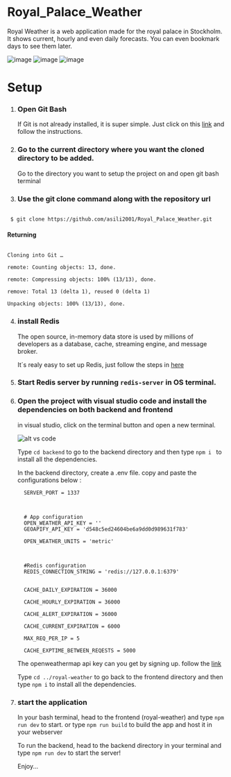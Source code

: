 # Royal_Palace_Weather



Royal Weather is a web application made for the royal palace in Stockholm. It shows current, hourly and even daily forecasts. You can even bookmark days to see them later.


![image](https://user-images.githubusercontent.com/91294361/177567501-d12181f5-9f7d-454c-8006-0e2dba127bdf.png)
![image](https://user-images.githubusercontent.com/91294361/177567198-3359a407-80ea-4715-9b0c-ce53a578fc85.png)
![image](https://user-images.githubusercontent.com/91294361/177567332-2e92fbe9-34a6-4e1d-8fd4-326aa63d282a.png)



# Setup



1.  ### Open Git Bash

    If Git is not already installed, it is super simple. Just click on this [link](https://git-scm.com/downloads) and follow the instructions.

    

2.  ### Go to the current directory where you want the cloned directory to be added.

    Go to the directory you want to setup the project on and open git bash terminal

    

3.  ### Use the git clone command along with the repository url



```

 $ git clone https://github.com/asili2001/Royal_Palace_Weather.git

```



#### Returning 



```

Cloning into Git …

remote: Counting objects: 13, done.

remote: Compressing objects: 100% (13/13), done.

remove: Total 13 (delta 1), reused 0 (delta 1)

Unpacking objects: 100% (13/13), done.

```



4.  ### install Redis

    The open source, in-memory data store is used by millions of developers as a database, cache, streaming engine, and message broker.

    

    It´s realy easy to set up Redis, just follow the steps in [here](https://redis.io/docs/getting-started/)

    

5.  ### Start Redis server by running `redis-server` in OS terminal.



6.  ### Open the project with visual studio code and install the dependencies on both backend and frontend

    in visual studio, click on the terminal button and open a new terminal.

    

    ![alt vs code](https://user-images.githubusercontent.com/91294361/177550742-e59eb3df-e8c5-44fd-ac63-24895e78fba7.png "vs code")

    

    Type `cd backend` to go to the backend directory and then type `npm i ` to install all the dependencies.
    
    In the backend directory, create a .env file. copy and paste the configurations below : 
    
    ```
      SERVER_PORT = 1337



      # App configuration
      OPEN_WEATHER_API_KEY = ''
      GEOAPIFY_API_KEY = 'd548c5ed24604be6a9dd0d989631f783'

      OPEN_WEATHER_UNITS = 'metric'



      #Redis configuration
      REDIS_CONNECTION_STRING = 'redis://127.0.0.1:6379'


      CACHE_DAILY_EXPIRATION = 36000

      CACHE_HOURLY_EXPIRATION = 36000

      CACHE_ALERT_EXPIRATION = 36000

      CACHE_CURRENT_EXPIRATION = 6000

      MAX_REQ_PER_IP = 5

      CACHE_EXPTIME_BETWEEN_REQESTS = 5000

    ```
    The openweathermap api key can you get by signing up. follow the [link](https://openweathermap.org/)

    Type `cd ../royal-weather` to go back to the frontend directory and then type `npm i` to install all the dependencies.
    
7.  ### start the application
    In your bash terminal, head to the frontend (royal-weather) and type `npm run dev` to start. or type `npm run build` to build the app and host it in your webserver
    
    To run the backend, head to the backend directory in your terminal and type `npm run dev` to start the server!
    
    

    

    

    Enjoy...
